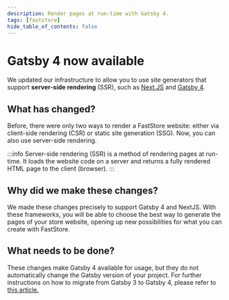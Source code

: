 ```yaml
---
description: Render pages at run-time with Gatsby 4.
tags: [faststore]
hide_table_of_contents: false
---
```


# Gatsby 4 now available

We updated our infrastructure to allow you to use site generators that support **server-side rendering** (SSR), such as [Next.JS](https://nextjs.org/) and [Gatsby 4](https://www.gatsbyjs.com/gatsby-4/).

## What has changed?

Before, there were only two ways to render a FastStore website: either via client-side rendering (CSR) or static site generation (SSG). Now, you can also use server-side rendering. 

:::info
Server-side rendering (SSR) is a method of rendering pages at run-time. It loads the website code on a server and returns a fully rendered HTML page to the client (browser).
:::

## Why did we make these changes?

We made these changes precisely to support Gatsby 4 and NextJS. With these frameworks, you will be able to choose the best way to generate the pages of your store website, opening up new possibilities for what you can create with FastStore. 

## What needs to be done?

These changes make Gatsby 4 available for usage, but they do not automatically change the Gatsby version of your project. For further instructions on how to migrate from Gatsby 3 to Gatsby 4, please refer to [this article.](https://www.gatsbyjs.com/docs/reference/release-notes/migrating-from-v3-to-v4/)